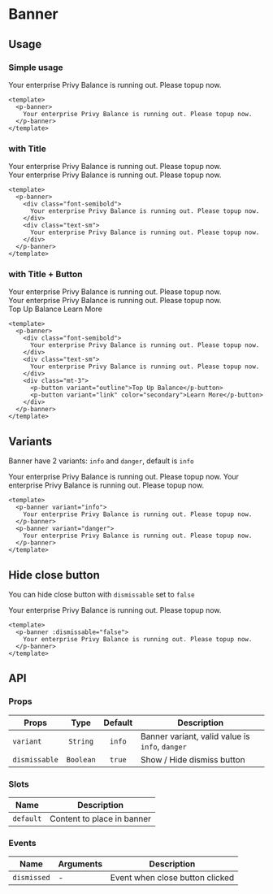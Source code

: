 <script setup>
  import pBanner from './Banner.vue'
  import pButton from '../button/Button.vue'
</script>

# Banner

## Usage

### Simple usage

<preview class="flex-col">
  <p-banner>
    Your enterprise Privy Balance is running out. Please topup now.
  </p-banner>
</preview>

```vue
<template>
  <p-banner>
    Your enterprise Privy Balance is running out. Please topup now.
  </p-banner>
</template>
```

### with Title

<preview class="flex-col">
  <p-banner>
    <div class="font-semibold">
      Your enterprise Privy Balance is running out. Please topup now.
    </div>
    <div class="text-sm">
      Your enterprise Privy Balance is running out. Please topup now.
    </div>
  </p-banner>
</preview>

```vue
<template>
  <p-banner>
    <div class="font-semibold">
      Your enterprise Privy Balance is running out. Please topup now.
    </div>
    <div class="text-sm">
      Your enterprise Privy Balance is running out. Please topup now.
    </div>
  </p-banner>
</template>
```

### with Title + Button

<preview class="flex-col">
  <p-banner>
    <div class="font-semibold">
      Your enterprise Privy Balance is running out. Please topup now.
    </div>
    <div class="text-sm">
      Your enterprise Privy Balance is running out. Please topup now.
    </div>
    <div class="mt-3">
      <p-button variant="outline">Top Up Balance</p-button>
      <p-button variant="link" color="secondary">Learn More</p-button>
    </div>
  </p-banner>
</preview>

```vue
<template>
  <p-banner>
    <div class="font-semibold">
      Your enterprise Privy Balance is running out. Please topup now.
    </div>
    <div class="text-sm">
      Your enterprise Privy Balance is running out. Please topup now.
    </div>
    <div class="mt-3">
      <p-button variant="outline">Top Up Balance</p-button>
      <p-button variant="link" color="secondary">Learn More</p-button>
    </div>
  </p-banner>
</template>
```

## Variants

Banner have 2 variants: `info` and `danger`, default is `info`

<preview class="flex-col space-y-3">
  <p-banner variant="info">Your enterprise Privy Balance is running out. Please topup now.</p-banner>
  <p-banner variant="danger">Your enterprise Privy Balance is running out. Please topup now.</p-banner>
</preview>

```vue
<template>
  <p-banner variant="info">
    Your enterprise Privy Balance is running out. Please topup now.
  </p-banner>
  <p-banner variant="danger">
    Your enterprise Privy Balance is running out. Please topup now.
  </p-banner>
</template>
```

## Hide close button

You can hide close button with `dismissable` set to `false`

<preview class="flex-col">
  <p-banner :dismissable="false">Your enterprise Privy Balance is running out. Please topup now.</p-banner>
</preview>

```vue
<template>
  <p-banner :dismissable="false">
    Your enterprise Privy Balance is running out. Please topup now.
  </p-banner>
</template>
```

## API

### Props

| Props         |   Type    | Default | Description                                     |
|---------------|:---------:|:-------:|-------------------------------------------------|
| `variant`     | `String`  | `info`  | Banner variant, valid value is `info`, `danger` |
| `dismissable` | `Boolean` | `true`  | Show / Hide dismiss button                      |

### Slots

| Name      | Description                |
|-----------|----------------------------|
| `default` | Content to place in banner |

### Events

| Name        | Arguments | Description                     |
|-------------|-----------|---------------------------------|
| `dismissed` | -         | Event when close button clicked |
